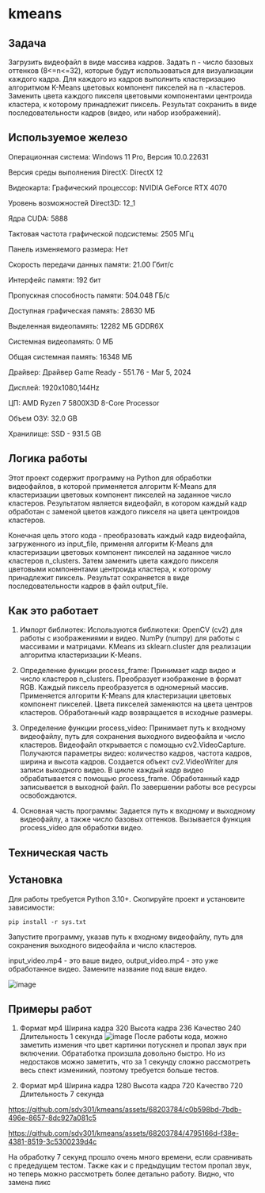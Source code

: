# kmeans

## Задача
Загрузить видеофайл в виде массива кадров. Задать n - число базовых оттенков (8<=n<=32), которые будут использоваться для визуализации каждого кадра. Для каждого из кадров выполнить кластеризацию алгоритмом K-Means цветовых компонент пикселей на n -кластеров. Заменить цвета каждого пикселя цветовыми компонентами центроида кластера, к которому принадлежит пиксель. Результат сохранить в виде последовательности кадров (видео, или набор изображений).

## Используемое железо
Операционная система: Windows 11 Pro, Версия 10.0.22631

Версия среды выполнения DirectX: DirectX 12

Видеокарта:
Графический процессор: NVIDIA GeForce RTX 4070

Уровень возможностей Direct3D: 12_1

Ядра CUDA: 5888

Тактовая частота графической подсистемы: 2505 МГц

Панель изменяемого размера: Нет

Скорость передачи данных памяти: 21.00 Гбит/с

Интерфейс памяти: 192 бит

Пропускная способность памяти: 504.048 ГБ/с

Доступная графическая память: 28630 МБ

Выделенная видеопамять: 12282 МБ GDDR6X

Системная видеопамять: 0 МБ

Общая системная память: 16348 МБ

Драйвер: Драйвер Game Ready - 551.76 - Mar 5, 2024

Дисплей: 1920x1080,144Hz

ЦП: AMD Ryzen 7 5800X3D 8-Core Processor           

Объем ОЗУ: 32.0 GB

Хранилище: SSD - 931.5 GB

## Логика работы
Этот проект содержит программу на Python для обработки видеофайлов, в которой применяется алгоритм K-Means для кластеризации цветовых компонент пикселей на заданное число кластеров. Результатом является видеофайл, в котором каждый кадр обработан с заменой цветов каждого пикселя на цвета центроидов кластеров.

Конечная цель этого кода - преобразовать каждый кадр видеофайла, загруженного из input_file, применяя алгоритм K-Means для кластеризации цветовых компонент пикселей на заданное число кластеров n_clusters. Затем заменить цвета каждого пикселя цветовыми компонентами центроида кластера, к которому принадлежит пиксель. Результат сохраняется в виде последовательности кадров в файл output_file.

## Как это работает

1. Импорт библиотек:
  Используются библиотеки:
  OpenCV (cv2) для работы с изображениями и видео.
  NumPy (numpy) для работы с массивами и матрицами.
  KMeans из sklearn.cluster для реализации алгоритма кластеризации K-Means.

2. Определение функции process_frame:
  Принимает кадр видео и число кластеров n_clusters.
  Преобразует изображение в формат RGB.
  Каждый пиксель преобразуется в одномерный массив.
  Применяется алгоритм K-Means для кластеризации цветовых компонент пикселей.
  Цвета пикселей заменяются на цвета центров кластеров.
  Обработанный кадр возвращается в исходные размеры.

3. Определение функции process_video:
  Принимает путь к входному видеофайлу, путь для сохранения выходного видеофайла и число кластеров.
  Видеофайл открывается с помощью cv2.VideoCapture.
  Получаются параметры видео: количество кадров, частота кадров, ширина и высота кадров.
  Создается объект cv2.VideoWriter для записи выходного видео.
  В цикле каждый кадр видео обрабатывается с помощью process_frame.
  Обработанный кадр записывается в выходной файл.
  По завершении работы все ресурсы освобождаются.
  
  4. Основная часть программы:
  Задается путь к входному и выходному видеофайлу, а также число базовых оттенков.
  Вызывается функция process_video для обработки видео.

## Техническая часть 
## Установка

Для работы требуется Python 3.10+. Скопируйте проект и установите зависимости:

```
pip install -r sys.txt
```
Запустите программу, указав путь к входному видеофайлу, путь для сохранения выходного видеофайла и число кластеров.

  input_video.mp4 - это ваше видео,
  output_video.mp4 - это уже обработанное видео.
Замените название под ваше видео. 
  
![image](https://github.com/sdv301/kmeans/assets/68203784/86233ec0-4a07-49ec-8b58-f69c3f057fdc)


## Примеры работ

  1. Формат мр4 Ширина кадра 320 Высота кадра 236  Качество 240 Длительность 1 секунда 
![image](https://github.com/sdv301/kmeans/assets/68203784/ca700f6e-671e-44c8-97df-71cc13a4ebee)
     После работы кода, можно заметить измения что цвет картинки потускнел и пропал звук при включении. Обратаботка произшла довольно быстро. Но из недостаков можно заметить, что за 1 секунду сложно рассмотреть весь спект измениний, поэтому требуется больше тестов.

  2. Формат мр4 Ширина кадра 1280 Высота кадра 720  Качество 720 Длительность 7 секунда


https://github.com/sdv301/kmeans/assets/68203784/c0b598bd-7bdb-496e-8657-8dc927a081c5


https://github.com/sdv301/kmeans/assets/68203784/4795166d-f38e-4381-8519-3c5300239d4c


  На обработку 7 секунд прошло очень много времени, если сравнивать с предедущем тестом. Также как и с предыдущим тестом пропал звук, но теперь можно рассмотреть более детально работу. Видно, что замена пикс
    




